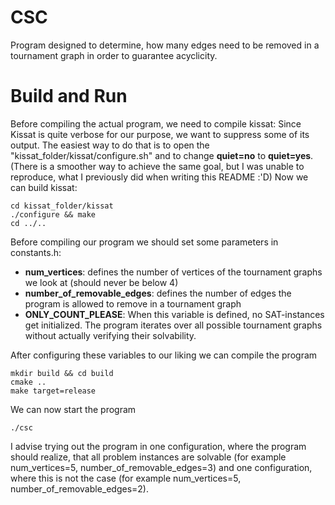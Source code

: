 # CSC
Program designed to determine, how many edges need to be removed in a tournament graph in order to guarantee acyclicity.

# Build and Run

Before compiling the actual program, we need to compile kissat:
Since Kissat is quite verbose for our purpose, we want to suppress some of its output.
The easiest way to do that is to open the "kissat_folder/kissat/configure.sh" and to change **quiet=no** to **quiet=yes**.
(There is a smoother way to achieve the same goal, but I was unable to reproduce, what I previously did when writing this README :'D)
Now we can build kissat:

```console
cd kissat_folder/kissat
./configure && make
cd ../..
```

Before compiling our program we should set some parameters in constants.h:
* **num_vertices**: defines the number of vertices of the tournament graphs we look at (should never be below 4)
* **number_of_removable_edges**: defines the number of edges the program is allowed to remove in a tournament graph
* **ONLY_COUNT_PLEASE**: When this variable is defined, no SAT-instances get initialized. The program iterates over all possible tournament graphs without actually verifying their solvability.

After configuring these variables to our liking we can compile the program

```console
mkdir build && cd build
cmake ..
make target=release
```

We can now start the program

```console
./csc
```

I advise trying out the program in one configuration, where the program should realize, 
that all problem instances are solvable (for example num_vertices=5, number_of_removable_edges=3)
and one configuration, where this is not the case (for example num_vertices=5, number_of_removable_edges=2).